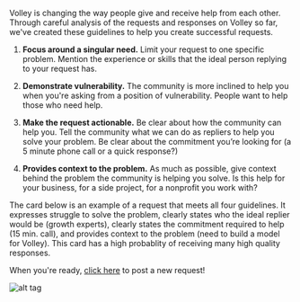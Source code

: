 Volley is changing the way people give and receive help from each other. Through careful analysis of the requests and responses on Volley so far, we've created these guidelines to help you create successful requests. 

1. **Focus around a singular need.**
Limit your request to one specific problem. Mention the experience or skills that the ideal person replying to your request has.   
2. **Demonstrate vulnerability.** 
The community is more inclined to help you when you're asking from a position of vulnerability. People want to help those who need help.  

3. **Make the request actionable.**
Be clear about how the community can help you. Tell the community what we can do as repliers to help you solve your problem. Be clear about the commitment you’re looking for (a 5 minute phone call or a quick response?)

4. **Provides context to the problem.**
As much as possible, give context behind the problem the community is helping you solve.  Is this help for your business, for a side project, for a nonprofit you work with? 

The card below is an example of a request that meets all four guidelines. It expresses struggle to solve the problem, clearly states who the ideal replier would be (growth experts), clearly states the commitment required to help (15 min. call), and provides context to the problem (need to build a model for Volley).  This card has a high probablity of receiving many high quality responses.

When you're ready, [click here](http://volley.works/home#create) to post a new request!

![alt tag](http://i.imgur.com/OJfxPp0.png?1)



